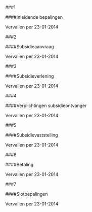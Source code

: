 <meta http-equiv='Content-Type' content='text/html; charset=utf-8' />

###1 

####Inleidende bepalingen

Vervallen per 23-01-2014 

###2 

####Subsidieaanvraag

Vervallen per 23-01-2014 

###3 

####Subsidieverlening

Vervallen per 23-01-2014 

###4 

####Verplichtingen subsidieontvanger

Vervallen per 23-01-2014 

###5 

####Subsidievaststelling

Vervallen per 23-01-2014 

###6 

####Betaling

Vervallen per 23-01-2014 

###7 

####Slotbepalingen

Vervallen per 23-01-2014 

